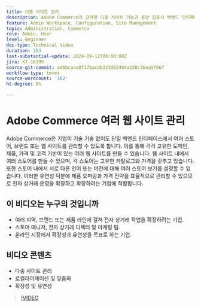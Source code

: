 ```yaml
---
title: 다중 사이트 관리 
description: Adobe Commerce의 강력한 다중 사이트 기능과 중앙 집중식 백엔드 인터페이스를 사용하여 손쉽게 여러 스토어, 브랜드 또는 웹 사이트를 관리할 수 있습니다.
feature: Admin Workspace, Configuration, Site Management
topic: Administration, Commerce
role: Admin, User
level: Beginner
doc-type: Technical Video
duration: 353
last-substantial-update: 2024-09-12T00:00:00Z
jira: KT-16199
source-git-commit: a46bcaaa8f17baceb323d62494a158c36ea5f66f
workflow-type: tm+mt
source-wordcount: '162'
ht-degree: 0%

---
```


# Adobe Commerce 여러 웹 사이트 관리

Adobe Commerce은 기업이 기술 기술 없이도 단일 백엔드 인터페이스에서 여러 스토어, 브랜드 또는 웹 사이트를 관리할 수 있도록 합니다. 이를 통해 각각 고유한 도메인, 제품, 가격 및 고객 기반이 있는 여러 웹 사이트를 만들 수 있습니다. 웹 사이트 내에서 여러 스토어를 만들 수 있으며, 각 스토어는 고유한 카탈로그와 가격을 갖추고 있습니다. 또한 스토어 내에서 서로 다른 언어 또는 버전에 대해 여러 스토어 보기를 설정할 수 있습니다. 이러한 유연성 덕분에 제품 오퍼링과 가격 전략을 효율적으로 관리할 수 있으므로 전자 상거래 운영을 확장하고 확장하려는 기업에 적합합니다.

## 이 비디오는 누구의 것입니까

- 여러 지역, 브랜드 또는 제품 라인에 걸쳐 전자 상거래 작업을 확장하려는 기업.
- 스토어 매니저, 전자 상거래 디렉터 및 마케팅 팀.
- 온라인 시장에서 확장성과 유연성을 목표로 하는 기업.

## 비디오 콘텐츠

- 다중 사이트 관리
- 로컬라이제이션 및 맞춤화
- 확장성 및 유연성


>[!VIDEO](https://video.tv.adobe.com/v/3434027?learn=on)
